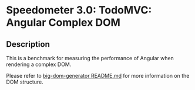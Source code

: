 # Speedometer 3.0: TodoMVC: Angular Complex DOM

## Description
This is a benchmark for measuring the performance of Angular when rendering a complex DOM.

Please refer to [big-dom-generator README.md](../../big-dom-generator/README.md) for more information on the DOM structure.